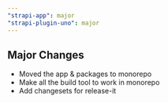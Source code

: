 ```yaml
---
"strapi-app": major
"strapi-plugin-uno": major
---
```


## Major Changes

- Moved the app & packages to monorepo
- Make all the build tool to work in monorepo
- Add changesets for release-it
